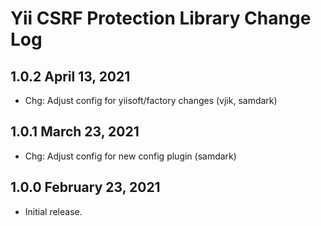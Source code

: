 # Yii CSRF Protection Library Change Log


## 1.0.2 April 13, 2021

- Chg: Adjust config for yiisoft/factory changes (vjik, samdark)

## 1.0.1 March 23, 2021

- Chg: Adjust config for new config plugin (samdark)

## 1.0.0 February 23, 2021

- Initial release.
